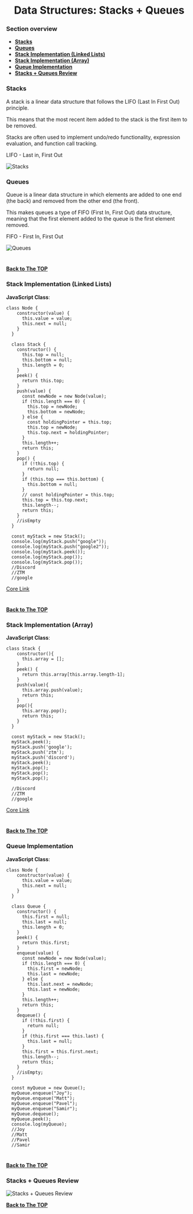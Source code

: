 <h1 align="center">Data Structures: Stacks + Queues</h1>

### Section overview
* **[Stacks](#stacks)**
* **[Queues](#queues)**
* **[Stack Implementation (Linked Lists)](#stack-linked-lists)**
* **[Stack Implementation (Array)](#stack-array)**
* **[Queue Implementation](#queue-implementation)**
* **[Stacks + Queues Review](#stacks-queues)**

### Stacks 

A stack is a linear data structure that follows the LIFO (Last In First Out) principle. 

This means that the most recent item added to the stack is the first item to be removed. 

Stacks are often used to implement undo/redo functionality, expression evaluation, and function call tracking.

LIFO - Last in, First Out

![Stacks](https://github.com/tsokac2/-_-_Data_Structures_Algorithms/blob/main/src/17.png)

### Queues

Queue is a linear data structure in which elements are added to one end (the back) and removed from the other end (the front). 

This makes queues a type of FIFO (First In, First Out) data structure, meaning that the first element added to the queue is the first element removed.

FIFO - First In, First Out

![Queues](https://github.com/tsokac2/-_-_Data_Structures_Algorithms/blob/main/src/18.png)

#
**[Back to The TOP](#section-overview)**

### <a name="stack-linked-lists">Stack Implementation (Linked Lists)</a>

**JavaScript Class**:
```
class Node {
    constructor(value) {
      this.value = value;
      this.next = null;
    }
  }
  
  class Stack {
    constructor() {
      this.top = null;
      this.bottom = null;
      this.length = 0;
    }
    peek() {
      return this.top;
    }
    push(value) {
      const newNode = new Node(value);
      if (this.length === 0) {
        this.top = newNode;
        this.bottom = newNode;
      } else {
        const holdingPointer = this.top;
        this.top = newNode;
        this.top.next = holdingPointer;
      }
      this.length++;
      return this;
    }
    pop() {
      if (!this.top) {
        return null;
      }
      if (this.top === this.bottom) {
        this.bottom = null;
      }
      // const holdingPointer = this.top;
      this.top = this.top.next;
      this.length--;
      return this;
    }
    //isEmpty
  }
  
  const myStack = new Stack();
  console.log(myStack.push("google"));
  console.log(myStack.push("google2"));
  console.log(myStack.peek());
  console.log(myStack.pop());
  console.log(myStack.pop());
  //Discord
  //ZTM
  //google
```
[Core Link](https://github.com/aneagoie/ztm-master-the-coding-interview-ds-algo/blob/main/04_stacks/stackImplementation.js)
#
**[Back to The TOP](#section-overview)**

### <a name="stack-array">Stack Implementation (Array)</a>

**JavaScript Class**:

```
class Stack {
    constructor(){
      this.array = [];
    }
    peek() {
      return this.array[this.array.length-1];
    }
    push(value){
      this.array.push(value);
      return this;
    }
    pop(){
      this.array.pop();
      return this;
    }
  }
  
  const myStack = new Stack();
  myStack.peek();
  myStack.push('google');
  myStack.push('ztm');
  myStack.push('discord');
  myStack.peek();
  myStack.pop();
  myStack.pop();
  myStack.pop();

  //Discord
  //ZTM
  //google
```
[Core Link](https://github.com/aneagoie/ztm-master-the-coding-interview-ds-algo/blob/main/04_stacks/stackArrayImplementation.js)
#
**[Back to The TOP](#section-overview)**

### Queue Implementation

**JavaScript Class**:

```
class Node {
    constructor(value) {
      this.value = value;
      this.next = null;
    }
  }
  
  class Queue {
    constructor() {
      this.first = null;
      this.last = null;
      this.length = 0;
    }
    peek() {
      return this.first;
    }
    enqueue(value) {
      const newNode = new Node(value);
      if (this.length === 0) {
        this.first = newNode;
        this.last = newNode;
      } else {
        this.last.next = newNode;
        this.last = newNode;
      }
      this.length++;
      return this;
    }
    dequeue() {
      if (!this.first) {
        return null;
      }
      if (this.first === this.last) {
        this.last = null;
      }
      this.first = this.first.next;
      this.length--;
      return this;
    }
    //isEmpty;
  }
  
  const myQueue = new Queue();
  myQueue.enqueue("Joy");
  myQueue.enqueue("Matt");
  myQueue.enqueue("Pavel");
  myQueue.enqueue("Samir");
  myQueue.dequeue();
  myQueue.peek();
  console.log(myQueue);
  //Joy
  //Matt
  //Pavel
  //Samir
```
#
**[Back to The TOP](#section-overview)**

### <a name="stacks-queues">Stacks + Queues Review</a>

![Stacks + Queues Review](https://github.com/tsokac2/-_-_Data_Structures_Algorithms/blob/main/src/19.JPG)

**[Back to The TOP](#section-overview)**
